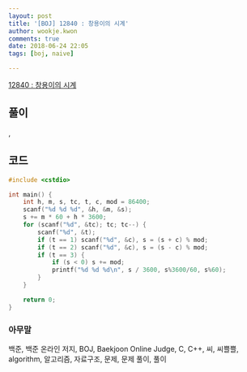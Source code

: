 ```yaml
---
layout: post
title: '[BOJ] 12840 : 창용이의 시계'
author: wookje.kwon
comments: true
date: 2018-06-24 22:05
tags: [boj, naive]

---
```


[12840 : 창용이의 시계](https://www.acmicpc.net/problem/12840)  

## 풀이

,

## 코드

```cpp
#include <cstdio>

int main() {
	int h, m, s, tc, t, c, mod = 86400;
	scanf("%d %d %d", &h, &m, &s);
	s += m * 60 + h * 3600;
	for (scanf("%d", &tc); tc; tc--) {
		scanf("%d", &t);
		if (t == 1) scanf("%d", &c), s = (s + c) % mod;
		if (t == 2) scanf("%d", &c), s = (s - c) % mod;
		if (t == 3) {
			if (s < 0) s += mod;
			printf("%d %d %d\n", s / 3600, s%3600/60, s%60);
		}
	}

	return 0;
}
```

### 아무말  
백준, 백준 온라인 저지, BOJ, Baekjoon Online Judge, C, C++, 씨, 씨쁠쁠, algorithm, 알고리즘, 자료구조, 문제, 문제 풀이, 풀이
